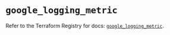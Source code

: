 # `google_logging_metric`

Refer to the Terraform Registry for docs: [`google_logging_metric`](https://registry.terraform.io/providers/hashicorp/google-beta/5.28.0/docs/resources/google_logging_metric).
